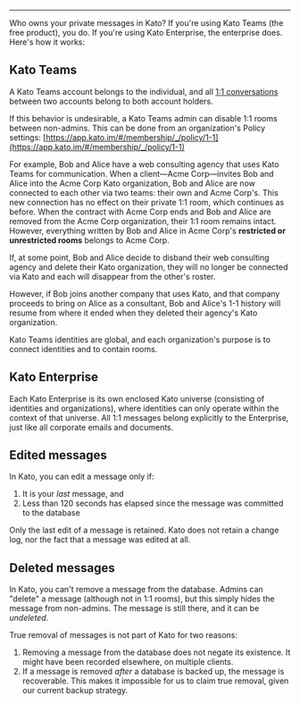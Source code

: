 ***

Who owns your private messages in Kato? If you're using Kato Teams (the free product), you do. If you're using Kato Enterprise, the enterprise does. Here's how it works:

## Kato Teams
A Kato Teams account belongs to the individual, and all [1:1 conversations](/articles/en/general/room-types) between two accounts belong to both account holders.

If this behavior is undesirable, a Kato Teams admin can disable 1:1 rooms between non-admins. This can be done from an organization's Policy settings: [https://app.kato.im/#/membership/_/policy/1-1](https://app.kato.im/#/membership/_/policy/1-1)

For example, Bob and Alice have a web consulting agency that uses Kato Teams for communication. When a client—Acme Corp—invites Bob and Alice into the Acme Corp Kato organization, Bob and Alice are now connected to each other via two teams: their own and Acme Corp's. This new connection has no effect on their private 1:1 room, which continues as before. When the contract with Acme Corp ends and Bob and Alice are removed from the Acme Corp organization, their 1:1 room remains intact. However, everything written by Bob and Alice in Acme Corp's **restricted or unrestricted rooms** belongs to Acme Corp.

If, at some point, Bob and Alice decide to disband their web consulting agency and delete their Kato organization, they will no longer be connected via Kato and each will disappear from the other's roster.

However, if Bob joins another company that uses Kato, and that company proceeds to bring on Alice as a consultant, Bob and Alice's 1-1 history will resume from where it ended when they deleted their agency's Kato organization.

Kato Teams identities are global, and each organization's purpose is to connect identities and to contain rooms.

## Kato Enterprise
Each Kato Enterprise is its own enclosed Kato universe (consisting of identities and organizations), where identities can only operate within the context of that universe. All 1:1 messages belong explicitly to the Enterprise, just like all corporate emails and documents.

## Edited messages
In Kato, you can edit a message only if:

1.  It is your _last_ message, and
2.  Less than 120 seconds has elapsed since the message was committed to the database

Only the last edit of a message is retained. Kato does not retain a change log, nor the fact that a message was edited at all. 

## Deleted messages
In Kato, you can't remove a message from the database. Admins can "delete" a message (although not in 1:1 rooms), but this simply hides the message from non-admins. The message is still there, and it can be _undeleted_.

True removal of messages is not part of Kato for two reasons:

1.  Removing a message from the database does not negate its existence. It might have been recorded elsewhere, on multiple clients.
2.  If a message is removed _after_ a database is backed up, the message is recoverable. This makes it impossible for us to claim true removal, given our current backup strategy.
